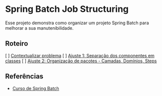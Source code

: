 # Spring Batch Job Structuring

Esse projeto demonstra como organizar um projeto Spring Batch para melhorar a sua manutenibilidade.

## Roteiro

[ ] [Contextualizar problema](https://github.com/giuliana-bezerra/sb-job-structuring/tree/v1.0)
[ ] [Ajuste 1: Separação dos componentes em classes](https://github.com/giuliana-bezerra/sb-job-structuring/tree/v2.0)
[ ] [Ajuste 2: Organização de pacotes - Camadas, Domínios, Steps](https://github.com/giuliana-bezerra/sb-job-structuring/tree/v3.0)

## Referências

- [Curso de Spring Batch](https://www.udemy.com/course/curso-para-desenvolvimento-de-jobs-com-spring-batch/?referralCode=8743E206FA9240686B20)
